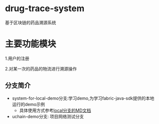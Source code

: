 # drug-trace-system
基于区块链的药品溯源系统

# 主要功能模块
1.用户的注册

2.对某一次的药品的物流进行溯源操作

## 分支简介
* system-for-local-demo分支:学习demo,为学习fabric-java-sdk提供的本地运行的demo示例
    * 具体使用方式参考[local分支的MD文档](https://github.com/kvenLin/drug-trace-system/tree/system-for-local-demo)
* uchain-demo分支: 项目网络测试分支

